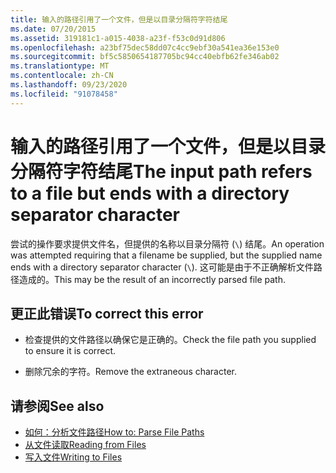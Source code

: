 ```yaml
---
title: 输入的路径引用了一个文件，但是以目录分隔符字符结尾
ms.date: 07/20/2015
ms.assetid: 319181c1-a015-4038-a23f-f53c0d91d806
ms.openlocfilehash: a23bf75dec58dd07c4cc9ebf30a541ea36e153e0
ms.sourcegitcommit: bf5c5850654187705bc94cc40ebfb62fe346ab02
ms.translationtype: MT
ms.contentlocale: zh-CN
ms.lasthandoff: 09/23/2020
ms.locfileid: "91078458"
---
```

# <a name="the-input-path-refers-to-a-file-but-ends-with-a-directory-separator-character"></a><span data-ttu-id="4133b-102">输入的路径引用了一个文件，但是以目录分隔符字符结尾</span><span class="sxs-lookup"><span data-stu-id="4133b-102">The input path refers to a file but ends with a directory separator character</span></span>

<span data-ttu-id="4133b-103">尝试的操作要求提供文件名，但提供的名称以目录分隔符 (`\`) 结尾。</span><span class="sxs-lookup"><span data-stu-id="4133b-103">An operation was attempted requiring that a filename be supplied, but the supplied name ends with a directory separator character (`\`).</span></span> <span data-ttu-id="4133b-104">这可能是由于不正确解析文件路径造成的。</span><span class="sxs-lookup"><span data-stu-id="4133b-104">This may be the result of an incorrectly parsed file path.</span></span>  
  
## <a name="to-correct-this-error"></a><span data-ttu-id="4133b-105">更正此错误</span><span class="sxs-lookup"><span data-stu-id="4133b-105">To correct this error</span></span>  
  
- <span data-ttu-id="4133b-106">检查提供的文件路径以确保它是正确的。</span><span class="sxs-lookup"><span data-stu-id="4133b-106">Check the file path you supplied to ensure it is correct.</span></span>  
  
- <span data-ttu-id="4133b-107">删除冗余的字符。</span><span class="sxs-lookup"><span data-stu-id="4133b-107">Remove the extraneous character.</span></span>  
  
## <a name="see-also"></a><span data-ttu-id="4133b-108">请参阅</span><span class="sxs-lookup"><span data-stu-id="4133b-108">See also</span></span>

- [<span data-ttu-id="4133b-109">如何：分析文件路径</span><span class="sxs-lookup"><span data-stu-id="4133b-109">How to: Parse File Paths</span></span>](../developing-apps/programming/drives-directories-files/how-to-parse-file-paths.md)
- [<span data-ttu-id="4133b-110">从文件读取</span><span class="sxs-lookup"><span data-stu-id="4133b-110">Reading from Files</span></span>](../developing-apps/programming/drives-directories-files/reading-from-files.md)
- [<span data-ttu-id="4133b-111">写入文件</span><span class="sxs-lookup"><span data-stu-id="4133b-111">Writing to Files</span></span>](../developing-apps/programming/drives-directories-files/writing-to-files.md)
